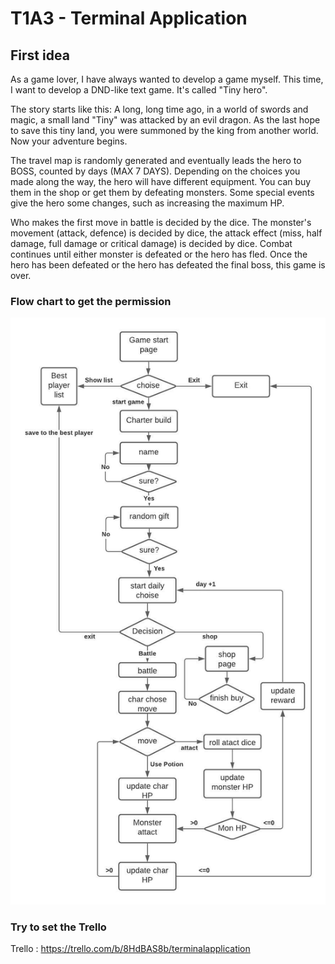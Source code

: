 # T1A3 - Terminal Application

## First idea

As a game lover, I have always wanted to develop a game myself. This time, I want to develop a DND-like text game. It's called "Tiny hero".

The story starts like this: A long, long time ago, in a world of swords and magic, a small land "Tiny" was attacked by an evil dragon. As the last hope to save this tiny land, you were summoned by the king from another world. Now your adventure begins.

The travel map is randomly generated and eventually leads the hero to BOSS, counted by days (MAX 7 DAYS). Depending on the choices you made along the way, the hero will have different equipment. You can buy them in the shop or get them by defeating monsters. Some special events give the hero some changes, such as increasing the maximum HP.

Who makes the first move in battle is decided by the dice. The monster's movement (attack, defence) is decided by dice, the attack effect (miss, half damage, full damage or critical damage) is decided by dice. Combat continues until either monster is defeated or the hero has fled.
Once the hero has been defeated or the hero has defeated the final boss, this game is over.

### Flow chart to get the permission
![](/docs/char_flow.jpeg)

### Try to set the Trello
Trello : https://trello.com/b/8HdBAS8b/terminalapplication